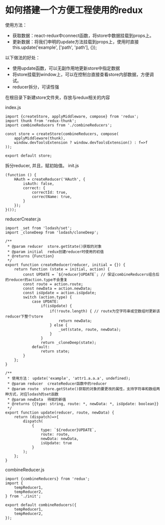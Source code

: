 如何搭建一个方便工程使用的redux
===

使用方法：

* 获取数据：react-redux中connect函数，将store中数据挂载到props上。
* 更新数据：将我们申明的update方法挂载到props上，使用时直接this.update('example', ['path', 'path'], {});

以下做法的好处：

* 使用update函数，可以无副作用地更新store中指定数据
* 将store挂载到window上，可以在控制台直接查看store内部数据，方便调试。
* reducer拆分，可读性强

在根目录下新建store文件夹，存放与redux相关的内容

index.js
```
import {createStore, applyMiddleware, compose} from 'redux';
import thunk from 'redux-thunk';
import combineReducers from './combineReducers';

const store = createStore(combineReducers, compose(
    applyMiddleware(thunk),
    window.devToolsExtension ? window.devToolsExtension() : f=>f
));

export default store;
```

拆分reducer, 并且，赋初始值。
init.js
```
(function () {
    HAuth = createReducer('HAuth', {
        isAuth: false,
        correct: {
            correctId: true,
            correctName: true,
        }
    });
}());
```

reducerCreater.js
```
import _set from 'lodash/set';
import _cloneDeep from 'lodash/cloneDeep';

/**
 * @param reducer  store.getState()获取的对象
 * @param initial  redux创建reducer时使用的初值
 * @returns {Function}
 */
export function createReducer(reducer, initial = {}) {
    return function (state = initial, action) {
        const UPDATE = `${reducer}UPDATE`; // 保证combineReducers组合后的reducer的action.type不会重复
        const route = action.route;
        const newData = action.newData;
        const isUpdate = action.isUpdate;
        switch (action.type) {
            case UPDATE:
                if(isUpdate) {
                    if(!route.length) { // route为空字符串或空数组时更新该reducer下整个store
                        return newData;
                    } else {
                        _set(state, route, newData);
                    }
                }
                return _cloneDeep(state);
            default:
                return state;
        }
    };
}

/**
 * 使用方法： update('example', 'attr1.a.a.a', undefined);
 * @param reducer  createReducer函数中的reducer
 * @param route  store.getState()获取的对象的要更改的属性，支持字符串和数组两种方式，对应lodash的set函数
 * @param newData  待赋的新值
 * @returns {{type: string, route: *, newData: *, isUpdate: boolean}}
 */
export function update(reducer, route, newData) {
    return (dispatch)=>{
        dispatch(
            {
                type: `${reducer}UPDATE`,
                route: route,
                newData: newData,
                isUpdate: true
            }
        );
    };
}
```
combineReducer.js
```
import {combineReducers} from 'redux';
import {
    tempReducer1,
    tempReducer2,
} from './init';

export default combineReducers({
    tempReducer1,
    tempReducer2,
});

```